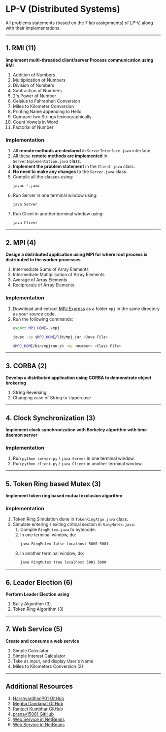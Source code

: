 # LP-V (Distributed Systems)
All problems statements (based on the 7 lab assignments) of LP-V, along with their implementations.

---
## 1. RMI (11)
**Implement multi-threaded client/server Process communication using RMI**
1. Addition of Numbers
2. Multiplication of Numbers
3. Division of Numbers
4. Subtraction of Numbers
5. 2's Power of Number
6. Celsius to Fahrenheit Conversion
7. Miles to Kilometer Conversion
8. Printing Name appending to Hello
9. Compare two Strings lexicographically
10. Count Vowels in Word
11. Factorial of Number

### Implementation
1. All **remote methods are declared** in `ServerInterface.java` interface.
2. All these **remote methods are implemented** in `ServerImplementation.java` class.
3. **Implement the problem statement** in the `Client.java` class.
4. **No need to make any changes** to the `Server.java` class.
5. Compile all the classes using:
	```bash
	javac *.java
	```
6. Run Server in one terminal window using:
	```bash
	java Server
	```
7. Run Client in another terminal window using:
	```bash
	java Client
	```

---
## 2. MPI (4)
**Design a distributed application using MPI for where root process is distributed to the worker processes**
1. Intermediate Sums of Array Elements
2. Intermediate Multiplication of Array Elements
3. Average of Array Elements
4. Reciprocals of Array Elements

### Implementation
1. Download and extract [MPJ Express](https://sourceforge.net/projects/mpjexpress/files/releases/) as a folder `mpj` in the same directory as your source code.
2. Run the following commands:
	```bash
	export MPJ_HOME=./mpj
	```
	```bash
	javac -cp $MPJ_HOME/lib/mpj.jar <Java File>
	```
	```bash
	$MPJ_HOME/bin/mpjrun.sh -np <number> <Class File>
	```

---
## 3. CORBA (2)
**Develop a distributed application using CORBA to demonstrate object brokering**
1. String Reversing
2. Changing case of String to Uppercase

---
## 4. Clock Synchronization (3)
**Implement clock synchronization with Berkeley algorithm with time daemon server**

### Implementation
1. Run `python server.py` / `java Server` in one terminal window.
2. Run `python client.py` / `java Client` in another terminal window.

---
## 5. Token Ring based Mutex (3)
**Implement token ring based mutual exclusion algorithm**

### Implementation
1. Token Ring Simulation done in `TokenRingAlgo.java` class.
2. Simulate entering / exiting critical section in `RingMutex.java`:
	1. Compile `RingMutex.java` to bytecode.
	2. In one terminal window, do:
		```bash
		java RingMutex false localhost 5000 5001
		```
	3. In another terminal window, do:
		```bash
		java RingMutex true localhost 5001 5000
		```

---
## 6. Leader Election (6)
**Perform Leader Election using**
1. Bully Algorithm (3)
2. Token Ring Algorithm (3)

---
## 7. Web Service (5)
**Create and consume a web service**
1. Simple Calculator
2. Simple Interest Calculator
3. Take as input, and display User's Name
4. Miles to Kilometers Conversion (2)

---
## Additional Resources
1. [HarshvardhanP01 GitHub](https://github.com/HarshvardhanP01/Distributed-Systems)
2. [Megha Dandapat GitHub](https://github.com/meghadandapat/BE-IT-DS)
3. [Ranjeet Kumbhar GitHub](https://github.com/RanjeetKumbhar01/BE_IT_DS_ASSIGNMENTS_SPPU)
4. [pranav15061 GitHub](https://github.com/pranav15061)
5. [Web Service in NetBeans](https://youtu.be/ASd1S-_HLWw)
6. [Web Service in NetBeans](https://youtu.be/0z-HvSfr-M4)